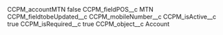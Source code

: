 <?xml version="1.0" encoding="UTF-8"?>
<CustomMetadata xmlns="http://soap.sforce.com/2006/04/metadata" xmlns:xsi="http://www.w3.org/2001/XMLSchema-instance" xmlns:xsd="http://www.w3.org/2001/XMLSchema">
    <label>CCPM_accountMTN</label>
    <protected>false</protected>
    <values>
        <field>CCPM_fieldPOS__c</field>
        <value xsi:type="xsd:string">MTN</value>
    </values>
    <values>
        <field>CCPM_fieldtobeUpdated__c</field>
        <value xsi:type="xsd:string">CCPM_mobileNumber__c</value>
    </values>
    <values>
        <field>CCPM_isActive__c</field>
        <value xsi:type="xsd:boolean">true</value>
    </values>
    <values>
        <field>CCPM_isRequired__c</field>
        <value xsi:type="xsd:boolean">true</value>
    </values>
    <values>
        <field>CCPM_object__c</field>
        <value xsi:type="xsd:string">Account</value>
    </values>
</CustomMetadata>

